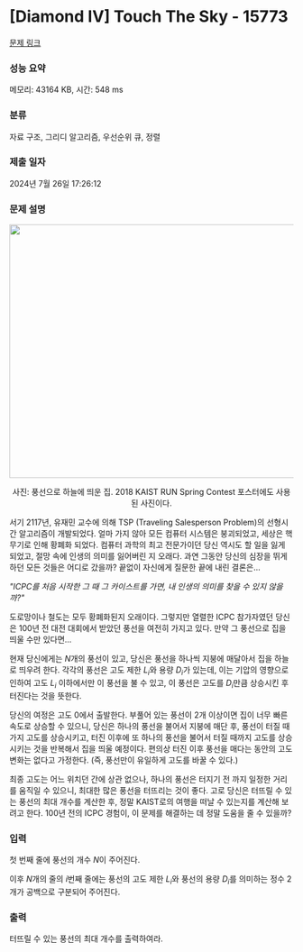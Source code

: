 # [Diamond IV] Touch The Sky - 15773 

[문제 링크](https://www.acmicpc.net/problem/15773) 

### 성능 요약

메모리: 43164 KB, 시간: 548 ms

### 분류

자료 구조, 그리디 알고리즘, 우선순위 큐, 정렬

### 제출 일자

2024년 7월 26일 17:26:12

### 문제 설명

<p style="text-align: center;"><img alt="" src="https://onlinejudgeimages.s3-ap-northeast-1.amazonaws.com/problem/15773/touch.jpg" style="width: 675px; height: 450px;"></p>

<p style="text-align: center;">사진: 풍선으로 하늘에 띄운 집. 2018 KAIST RUN Spring Contest 포스터에도 사용된 사진이다.</p>

<p>서기 2117년, 유재민 교수에 의해 TSP (Traveling Salesperson Problem)의 선형시간 알고리즘이 개발되었다. 얼마 가지 않아 모든 컴퓨터 시스템은 붕괴되었고, 세상은 핵무기로 인해 황폐화 되었다. 컴퓨터 과학의 최고 전문가이던 당신 역시도 할 일을 잃게 되었고, 절망 속에 인생의 의미를 잃어버린 지 오래다. 과연 그동안 당신의 심장을 뛰게 하던 모든 것들은 어디로 갔을까? 끝없이 자신에게 질문한 끝에 내린 결론은...</p>

<p><em>"ICPC를 처음 시작한 그 때 그 카이스트를 가면, 내 인생의 의미를 찾을 수 있지 않을까?"</em></p>

<p>도로망이나 철도는 모두 황폐화된지 오래이다. 그렇지만 열렬한 ICPC 참가자였던 당신은 100년 전 대전 대회에서 받았던 풍선을 여전히 가지고 있다. 만약 그 풍선으로 집을 띄울 수만 있다면...</p>

<p>현재 당신에게는 <em>N</em>개의 풍선이 있고, 당신은 풍선을 하나씩 지붕에 매달아서 집을 하늘로 띄우려 한다. 각각의 풍선은 고도 제한 <em>L<sub>i</sub></em>와 용량 <em>D<sub>i</sub></em>가 있는데, 이는 기압의 영향으로 인하여 고도 <em>L<sub>i</sub></em> 이하에서만 이 풍선을 불 수 있고, 이 풍선은 고도를 <em>D<sub>i</sub></em>만큼 상승시킨 후 터진다는 것을 뜻한다.</p>

<p>당신의 여정은 고도 0에서 출발한다. 부풀어 있는 풍선이 2개 이상이면 집이 너무 빠른 속도로 상승할 수 있으니, 당신은 하나의 풍선을 불어서 지붕에 매단 후, 풍선이 터질 때가지 고도를 상승시키고, 터진 이후에 또 하나의 풍선을 불어서 터질 때까지 고도를 상승시키는 것을 반복해서 집을 띄울 예정이다. 편의상 터진 이후 풍선을 매다는 동안의 고도 변화는 없다고 가정한다. (즉, 풍선만이 유일하게 고도를 바꿀 수 있다.)</p>

<p>최종 고도는 어느 위치던 간에 상관 없으나, 하나의 풍선은 터지기 전 까지 일정한 거리를 움직일 수 있으니, 최대한 많은 풍선을 터뜨리는 것이 좋다. 고로 당신은 터뜨릴 수 있는 풍선의 최대 개수를 계산한 후, 정말 KAIST로의 여행을 떠날 수 있는지를 계산해 보려고 한다. 100년 전의 ICPC 경험이, 이 문제를 해결하는 데 정말 도움을 줄 수 있을까?</p>

### 입력 

 <p>첫 번째 줄에 풍선의 개수 <em>N</em>이 주어진다.</p>

<p>이후 <em>N</em>개의 줄의 <em>i</em>번째 줄에는 풍선의 고도 제한 <em>L<sub>i</sub></em>와 풍선의 용량 <em>D<sub>i</sub></em>를 의미하는 정수 2개가 공백으로 구분되어 주어진다.</p>

### 출력 

 <p>터뜨릴 수 있는 풍선의 최대 개수를 출력하여라.</p>


